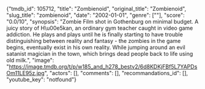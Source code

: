 {"tmdb_id": 105712, "title": "Zombienoid", "original_title": "Zombienoid", "slug_title": "zombienoid", "date": "2002-01-01", "genre": [""], "score": "0.0/10", "synopsis": "Zombie Film shot in Gothenburg on minimal budget. A juicy story of H\u00e5kan, an ordinary gym teacher caught in video game addiction. He plays and plays until he is finally starting to have trouble distinguishing between reality and fantasy - the zombies in the game begins, eventually exist in his own reality. While jumping around an evil satanist magician in the town, which brings dead people back to life using old milk.", "image": "https://image.tmdb.org/t/p/w185_and_h278_bestv2/6d8KDKjFBf5L7YAPDsOm11LE95z.jpg", "actors": [], "comments": [], "recommandations_id": [], "youtube_key": "notfound"}